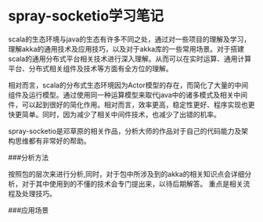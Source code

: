 # spray-socketio学习笔记

scala的生态环境与java的生态有许多不同之处，通过对一些项目的理解及学习，理解akka的通用技术及应用技巧，以及对于akka库的一些常用场景。对于搭建 scala的通用分布式平台相关技术进行深入理解。从而可以在实时运算、通用计算平台、分布式相关组件及技术等方面有全方位的理解。

相对而言，scala的分布式生态环境因为Actor模型的存在，而简化了大量的中间组件及运行模型。通过使用同一种运算模型来取代java中的诸多模式及相关中间件，可以起到很好的简化作用。相对而言，效率更高，稳定性更好、程序实现也更快更简单。同时，因为减少了相关中间件技术，也减少了出错的机率。

spray-socketio是邓草原的相关作品，分析大师的作品对于自己的代码能力及架构思维都有非常好的帮助。

###分析方法

按照包的层次来进行分析,同时，对于包中所涉及到的akka的相关知识点会详细分析，对于其中使用到的不懂的技术会专门提出来，以待后期解答。 重点是相关流程及处理技巧。


###应用场景

